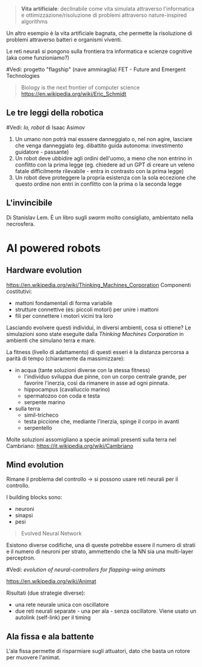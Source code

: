> **Vita artificiale**: declinabile come vita simulata attraverso l'informatica e ottimizzazione/risoluzione di problemi attraverso nature-inspired algorithms

Un altro esempio è la vita artificiale bagnata, che permette la risoluzione di problemi attraverso batteri e organismi viventi.

Le reti neurali si pongono sulla frontiera tra informatica e scienze cognitive (aka come funzioniamo?)

#Vedi: progetto "flagship" (nave ammiraglia) FET - Future and Emergent Technologies

>Biology is the next frontier of computer science
https://en.wikipedia.org/wiki/Eric_Schmidt

## Le tre leggi della robotica
#Vedi: _Io, robot_ di Isaac Asimov

1. Un umano non potrà mai esssere danneggiato o, nel non agire, lasciare che venga danneggiato (eg. dibattito guida autonoma: investimento guidatore - passante)
2. Un robot deve ubbidire agli ordini dell'uomo, a meno che non entrino in conflitto con la prima legge (eg. chiedere ad un GPT di creare un veleno fatale difficilmente rilevabile - entra in contrasto con la prima legge)
3. Un robot deve proteggere la propria esistenza con la sola eccezione che questo ordine non entri in conflitto con la prima o la seconda legge

## L'invincibile
Di Stanislav Lem. È un libro sugli _swarm_ molto consigliato, ambientato nella necrosfera.

# AI powered robots
## Hardware evolution
https://en.wikipedia.org/wiki/Thinking_Machines_Corporation
Componenti costitutivi:
- mattoni fondamentali di forma variabile
- strutture connettive (es: piccoli motori) per unire i mattoni
- fili per connettere i motori vicini tra loro

Lasciando evolvere questi individui, in diversi ambienti, cosa si ottiene?
Le simulazioni sono state eseguite dalla _Thinking Machines Corporation_ in ambienti che simulano terra e mare.

La fitness (livello di adattamento) di questi esseri è la distanza percorsa a parità di tempo (chiaramente da massimizzare):
- in acqua (tante soluzioni diverse con la stessa fitness)
	- l'individuo sviluppa due pinne, con un corpo centrale grande, per favorire l'inerzia, così da rimanere in asse ad ogni pinnata.
	- hippocampus (cavalluccio marino)
	- spermatozoo con coda e testa
	- serpente marino
- sulla terra
	- simil-tricheco
	- testa piccione che, mediante l'inerzia, spinge il corpo in avanti
	- serpentello

Molte soluzioni assomigliano a specie animali presenti sulla terra nel Cambriano: https://it.wikipedia.org/wiki/Cambriano

## Mind evolution
Rimane il problema del controllo -> si possono usare reti neurali per il controllo.

I building blocks sono:
- neuroni
- sinapsi
- pesi

> Evolved Neural Network

Esistono diverse codifiche, una di queste potrebbe essere il numero di strati e il numero di neuroni per strato, ammettendo che la NN sia una multi-layer perceptron.

#Vedi: _evolution of neural-controllers for flapping-wing animats_

https://en.wikipedia.org/wiki/Animat

Risultati (due strategie diverse):
- una rete neurale unica con oscillatore
- due reti neurali separate - una per ala - senza oscillatore. Viene usato un autolink (self-link) per il timing

## Ala fissa e ala battente
L'ala fissa permette di risparmiare sugli attuatori, dato che basta un rotore per muovere l'animat.

